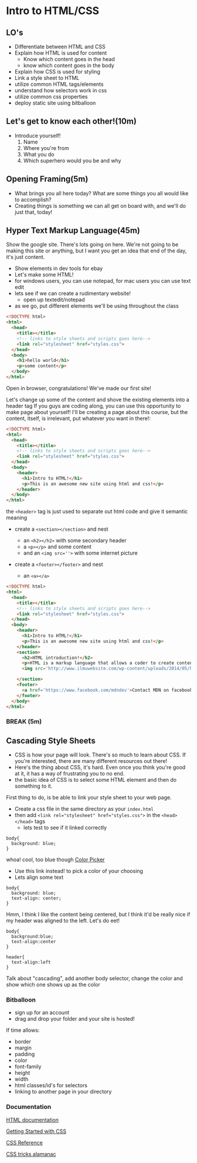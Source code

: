 # Intro to HTML/CSS

## LO's
- Differentiate between HTML and CSS
- Explain how HTML is used for content
  - Know which content goes in the head
  - know which content goes in the body
- Explain how CSS is used for styling
- Link a style sheet to HTML
- utilize common HTML tags/elements
- understand how selectors work in css
- utilize common css properties
- deploy static site using bitballoon

## Let's get to know each other!(10m)
- Introduce yourself!
  1. Name
  2. Where you're from
  3. What you do
  4. Which superhero would you be and why

## Opening Framing(5m)
- What brings you all here today? What are some things you all would like to accomplish?
- Creating things is something we can all get on board with, and we'll do just that, today!

## Hyper Text Markup Language(45m)
Show the google site. There's lots going on here. We're not going to be making this site or anything, but I want you get an idea that end of the day, it's just content.
- Show elements in dev tools for ebay
- Let's make some HTML!
- for windows users, you can use notepad, for mac users you can use text edit
- lets see if we can create a rudimentary website!
  - open up textedit/notepad
- as we go, put different elements we'll be using throughout the class
```html
<!DOCTYPE html>
<html>
  <head>
    <title></title>
    <!-- links to style sheets and scripts goes here-->
    <link rel="stylesheet" href="styles.css">
  </head>
  <body>
    <h1>hello world</h1>
    <p>some content</p>
  </body>
</html>
```

Open in browser, congratulations! We've made our first site!

Let's change up some of the content and shove the existing elements into a header tag If you guys are coding along, you can use this opportunity to make page about yourself! I'll be creating a page about this course, but the content, itself, is irrelevant, put whatever you want in there!:

```html
<!DOCTYPE html>
<html>
  <head>
    <title></title>
    <!-- links to style sheets and scripts goes here-->
    <link rel="stylesheet" href="styles.css">
  </head>
  <body>
    <header>
      <h1>Intro to HTML!</h1>
      <p>This is an awesome new site using html and css!</p>
    </header>
  </body>
</html>
```
the `<header>` tag is just used to separate out html code and give it semantic meaning

- create a `<section></section>` and nest
  - an `<h2></h2>` with some secondary header
  - a `<p></p>` and some content
  - and an `<img src=''>` with some internet picture

- create a `<footer></footer>` and nest
  - an `<a></a>`

```html
<!DOCTYPE html>
<html>
  <head>
    <title></title>
    <!-- links to style sheets and scripts goes here-->
    <link rel="stylesheet" href="styles.css">
  </head>
  <body>
    <header>
      <h1>Intro to HTML!</h1>
      <p>This is an awesome new site using html and css!</p>
    </header>
    <section>
      <h2>HTML introduction!</h2>
      <p>HTML is a markup language that allows a coder to create content for a website</p>
      <img src='http://www.ilmuwebsite.com/wp-content/uploads/2014/05/html.jpg'>

    </section>
    <footer>
      <a href='https://www.facebook.com/mdndev'>Contact MDN on facebook!</a>
    </footer>
  </body>
</html>
```
### BREAK (5m)

## Cascading Style Sheets
- CSS is how your page will look. There's so much to learn about CSS. If you're interested, there are many different resources out there!
- Here's the thing about CSS, it's hard. Even once you think you're good at it, it has a way of frustrating you to no end.
- the basic idea of CSS is to select some HTML element and then do something to it.

First thing to do, is be able to link your style sheet to your web page.
- Create a css file in the same directory as your `index.html`
- then add `<link rel="stylesheet" href="styles.css">` in the `<head></head>` tags
  - lets test to see if it linked correctly

```
body{
  background: blue;
}
```

whoa! cool, too blue though
[Color Picker](http://www.color-hex.com/)

- Use this link instead! to pick a color of your choosing
- Lets align some text
```
body{
  background: blue;
  text-align: center;
}
```

Hmm, I think I like the content being centered, but I think it'd be really nice if my header was aligned to the left. Let's do eet!

```
body{
  background:blue;
  text-align:center
}

header{
  text-align:left
}
```

Talk about "cascading", add another body selector, change the color and show which one shows up as the color

### Bitballoon
- sign up for an account
- drag and drop your folder and your site is hosted!

If time allows:
- border
- margin
- padding
- color
- font-family
- height
- width
- html classes/id's for selectors
- linking to another page in your directory



### Documentation
[HTML documentation](https://developer.mozilla.org/en-US/docs/Web/HTML)

[Getting Started with CSS](https://developer.mozilla.org/en-US/docs/Web/Guide/CSS/Getting_started)

[CSS Reference](https://developer.mozilla.org/en-US/docs/Web/CSS/Reference)

[CSS tricks alamanac](https://css-tricks.com/almanac/)
